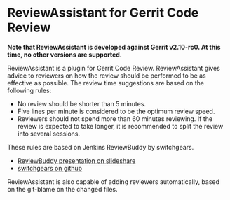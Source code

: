 # ReviewAssistant for Gerrit Code Review

**Note that ReviewAssistant is developed against Gerrit v2.10-rc0. At this time, no other versions are supported.**

ReviewAssistant is a plugin for Gerrit Code Review. ReviewAssistant gives advice to reviewers on how the review should be
performed to be as effective as possible. The review time suggestions are based on the following rules:

* No review should be shorter than 5 minutes.
* Five lines per minute is considered to be the optimum review speed.
* Reviewers should not spend more than 60 minutes reviewing. If the review is expected to take longer, it is recommended
 to split the review into several sessions.

These rules are based on Jenkins ReviewBuddy by switchgears.

* [ReviewBuddy presentation on slideshare](http://www.slideshare.net/AskeOlsson/jenkins-review-buddy)
* [switchgears on github](https://github.com/switchgears/gerrit-review-buddy)

 ReviewAssistant is also capable of adding reviewers automatically, based on the git-blame on the changed files.